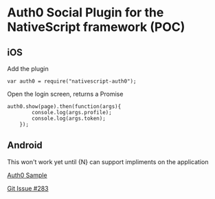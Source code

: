 # Auth0 Social Plugin for the NativeScript framework (POC)

## iOS

Add the plugin
```
var auth0 = require("nativescript-auth0");
```

Open the login screen, returns a Promise
```
auth0.show(page).then(function(args){
		console.log(args.profile);
		console.log(args.token);
	});
```

## Android

This won't work yet until {N} can support impliments on the application

[Auth0 Sample](https://auth0.com/docs/quickstart/native-mobile/android/aspnet-webapi#3-initialize-lock)

[Git Issue #283](https://github.com/NativeScript/android-runtime/issues/283)